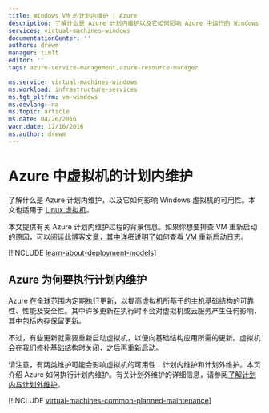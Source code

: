 ```yaml
---
title: Windows VM 的计划内维护 | Azure
description: 了解什么是 Azure 计划内维护以及它如何影响 Azure 中运行的 Windows 虚拟机
services: virtual-machines-windows
documentationCenter: ''
authors: drewm
manager: timlt
editor: ''
tags: azure-service-management,azure-resource-manager

ms.service: virtual-machines-windows
ms.workload: infrastructure-services
ms.tgt_pltfrm: vm-windows
ms.devlang: na
ms.topic: article
ms.date: 04/26/2016
wacn.date: 12/16/2016
ms.author: drewm
---
```


# Azure 中虚拟机的计划内维护

了解什么是 Azure 计划内维护，以及它如何影响 Windows 虚拟机的可用性。本文也适用于 [Linux 虚拟机](./virtual-machines-linux-planned-maintenance.md)。

本文提供有关 Azure 计划内维护过程的背景信息。如果你想要排查 VM 重新启动的原因，可以[阅读此博客文章，其中详细说明了如何查看 VM 重新启动日志](https://azure.microsoft.com/blog/viewing-vm-reboot-logs/)。

[!INCLUDE [learn-about-deployment-models](../../includes/learn-about-deployment-models-both-include.md)]

## Azure 为何要执行计划内维护

Azure 在全球范围内定期执行更新，以提高虚拟机所基于的主机基础结构的可靠性、性能及安全性。其中许多更新在执行时不会对虚拟机或云服务产生任何影响，其中包括内存保留更新。

不过，有些更新就需要重新启动虚拟机，以便向基础结构应用所需的更新。虚拟机会在我们修补基础结构时关闭，之后再重新启动。

请注意，有两类维护可能会影响虚拟机的可用性：计划内维护和计划外维护。本页介绍 Azure 如何执行计划内维护。有关计划外维护的详细信息，请参阅[了解计划内与计划外维护](./virtual-machines-windows-manage-availability.md)。

[!INCLUDE [virtual-machines-common-planned-maintenance](../../includes/virtual-machines-common-planned-maintenance.md)]

<!---HONumber=Mooncake_Quality_Review_1202_2016-->